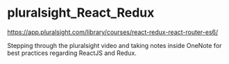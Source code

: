 # pluralsight_React_Redux
https://app.pluralsight.com/library/courses/react-redux-react-router-es6/

Stepping through the pluralsight video and taking notes inside OneNote for best practices regarding ReactJS and Redux.

